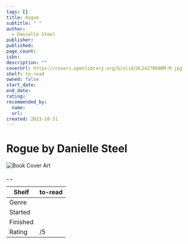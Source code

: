 ```yaml
---
tags: []
title: Rogue
subtitle: " "
author:
  - Danielle Steel
publisher:
published:
page_count:
isbn:
description: ""
coverUrl: https://covers.openlibrary.org/b/olid/OL24270600M-M.jpg
shelf: to-read
owned: false
start_date:
end_date:
rating:
recommended_by:
  name:
  url:
created: 2023-10-31
---
```


# Rogue by Danielle Steel

![Book Cover Art](https://covers.openlibrary.org/b/olid/OL24270600M-M.jpg)

_ _

| Shelf | to-read |
| --- | --- |
| Genre |  |
| Started |  |
| Finished |  |
| Rating | /5 |

